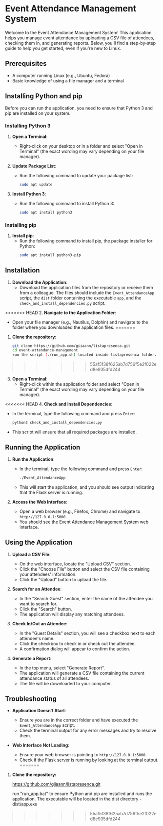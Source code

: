 # Event Attendance Management System

Welcome to the Event Attendance Management System! This application helps you manage event attendance by uploading a CSV file of attendees, checking them in, and generating reports. Below, you'll find a step-by-step guide to help you get started, even if you're new to Linux.

## Prerequisites

- A computer running Linux (e.g., Ubuntu, Fedora)
- Basic knowledge of using a file manager and a terminal

## Installing Python and pip

Before you can run the application, you need to ensure that Python 3 and pip are installed on your system.

### Installing Python 3

1. **Open a Terminal**:
   - Right-click on your desktop or in a folder and select "Open in Terminal" (the exact wording may vary depending on your file manager).

2. **Update Package List**:
   - Run the following command to update your package list:
     ```sh
     sudo apt update
     ```

3. **Install Python 3**:
   - Run the following command to install Python 3:
     ```sh
     sudo apt install python3
     ```

### Installing pip

1. **Install pip**:
   - Run the following command to install pip, the package installer for Python:
     ```sh
     sudo apt install python3-pip
     ```

## Installation

1. **Download the Application**:
   - Download the application files from the repository or receive them from a colleague. The files should include the `Event_AttendanceApp` script, the `dist` folder containing the executable `app`, and the `check_and_install_dependencies.py` script.

<<<<<<< HEAD
2. **Navigate to the Application Folder**:
   - Open your file manager (e.g., Nautilus, Dolphin) and navigate to the folder where you downloaded the application files.
=======
1. **Clone the repository:**
   ```bash
   git clone https://github.com/giiaann/listapresenca.git
   cd event-attendance-management
   run the script (./run_app.sh) located inside listapresenca folder.
>>>>>>> 55af5f38f625ab7d756f5e2f022ed8e935dfd244

3. **Open a Terminal**:
   - Right-click within the application folder and select "Open in Terminal" (the exact wording may vary depending on your file manager).

<<<<<<< HEAD
4. **Check and Install Dependencies**:
   - In the terminal, type the following command and press `Enter`:
     ```sh
     python3 check_and_install_dependencies.py
     ```
   - This script will ensure that all required packages are installed.

## Running the Application

1. **Run the Application**:
   - In the terminal, type the following command and press `Enter`:
     ```sh
     ./Event_AttendanceApp
     ```
   - This will start the application, and you should see output indicating that the Flask server is running.

2. **Access the Web Interface**:
   - Open a web browser (e.g., Firefox, Chrome) and navigate to `http://127.0.0.1:5000`.
   - You should see the Event Attendance Management System web interface.

## Using the Application

1. **Upload a CSV File**:
   - On the web interface, locate the "Upload CSV" section.
   - Click the "Choose File" button and select the CSV file containing your attendees' information.
   - Click the "Upload" button to upload the file.

2. **Search for an Attendee**:
   - In the "Search Guest" section, enter the name of the attendee you want to search for.
   - Click the "Search" button.
   - The application will display any matching attendees.

3. **Check In/Out an Attendee**:
   - In the "Guest Details" section, you will see a checkbox next to each attendee's name.
   - Click the checkbox to check in or check out the attendee.
   - A confirmation dialog will appear to confirm the action.

4. **Generate a Report**:
   - In the top menu, select "Generate Report".
   - The application will generate a CSV file containing the current attendance status of all attendees.
   - The file will be downloaded to your computer.

## Troubleshooting

- **Application Doesn't Start**:
  - Ensure you are in the correct folder and have executed the `Event_AttendanceApp` script.
  - Check the terminal output for any error messages and try to resolve them.

- **Web Interface Not Loading**:
  - Ensure your web browser is pointing to `http://127.0.0.1:5000`.
  - Check if the Flask server is running by looking at the terminal output.
=======
1. **Clone the repository:**
   
    https://github.com/giiaann/listapresenca.git
 
    run "run_app.bat" to ensure Python and pip are installed and runs the application.
    The executable will be located in the dist directory - dist\app.exe
>>>>>>> 55af5f38f625ab7d756f5e2f022ed8e935dfd244
